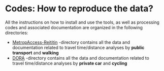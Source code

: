 # Codes: How to reproduce the data?

All the instructions on how to install and use the tools, as well as processing codes and associated documentation are 
organized in the following directories:

 - [MetropAccess-Reititin](MetropAccess-Reititin) -directory contains all the data and documentation related to travel time/distance 
 analyses by **public transport** and **walking**
 - [DORA](DORA) -directory contains all the data and documentation related to travel time/distance 
 analyses by **private car** and **cycling**
 
 
